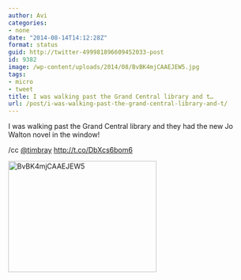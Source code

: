 ```yaml
---
author: Avi
categories:
- none
date: "2014-08-14T14:12:28Z"
format: status
guid: http://twitter-499981896609452033-post
id: 9382
image: /wp-content/uploads/2014/08/BvBK4mjCAAEJEW5.jpg
tags:
- micro
- tweet
title: I was walking past the Grand Central library and t…
url: /post/i-was-walking-past-the-grand-central-library-and-t/
---
```

I was walking past the Grand Central library and they had the new Jo Walton novel in the window!

/cc [@timbray](http://twitter.com/timbray) http://t.co/DbXcs6bom6

<img width="300" height="225" src="http://aviflax.com/wp-content/uploads/2014/08/BvBK4mjCAAEJEW5-300x225.jpg" class="attachment-medium" alt="BvBK4mjCAAEJEW5" />